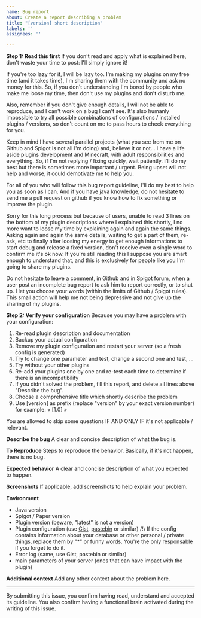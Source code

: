 ```yaml
---
name: Bug report
about: Create a report describing a problem
title: "[version] short description"
labels: ''
assignees: ''

---
```


**Step 1: Read this first**
If you don't read and apply what is explained here, don't waste your time to post: I'll simply ignore it!

If you're too lazy for it, I will be lazy too. I'm making my plugins on my free time (and it takes time), I'm sharing them with the community and ask no money for this. So, if you don't understanding I'm bored by people who make me loose my time, then don't use my plugins and don't disturb me.

Also, remember if you don't give enough details, I will not be able to reproduce, and I can't work on a bug I can't see. It's also humanly impossible to try all possible combinations of configurations / installed plugins / versions, so don't count on me to pass hours to check everything for you.

Keep in mind I have several parallel projects (what you see from me on Github and Spigot is not all I'm doing) and, believe it or not... I have a life aside plugins development and Minecraft, with adult responsibilities and everything. So, if I'm not replying / fixing quickly, wait patiently. I'll do my best but there is sometimes more important / urgent. Being upset will not help and worse, it could demotivate me to help you.

For all of you who will follow this bug report guideline, I'll do my best to help you as soon as I can. And if you have java knowledge, do not hesitate to send me a pull request on github if you know how to fix something or improve the plugin.

Sorry for this long process but because of users, unable to read 3 lines on the bottom of my plugin descriptions where I explained this shortly, I no more want to loose my time by explaining again and again the same things. Asking again and again the same details, waiting to get a part of them, re-ask, etc to finally after loosing my energy to get enough informations to start debug and release a fixed version, don't receive even a single word to confirm me it's ok now. If you're still reading this I suppose you are smart enough to understand that, and this is exclusively for people like you I'm going to share my plugins.

Do not hesitate to leave a comment, in Github and in Spigot forum, when a user post an incomplete bug report to ask him to report correctly, or to shut up. I let you choose your words (within the limits of Github / Spigot rules). This small action will help me not being depressive and not give up the sharing of my plugins.

**Step 2: Verify your configuration**
Because you may have a problem with your configuration:
1. Re-read plugin description and documentation
2. Backup your actual configuration
3. Remove my plugin configuration and restart your server (so a fresh config is generated)
4. Try to change one parameter and test, change a second one and test, ...
5. Try without your other plugins
5. Re-add your plugins one by one and re-test each time to determine if there is an incompatibility
6. If you didn't solved the problem, fill this report, and delete all lines above "Describe the bug".
7. Choose a comprehensive title which shortly describe the problem
8. Use [version] as prefix (replace "version" by your exact version number) for example: « [1.0] »

You are allowed to skip some questions IF AND ONLY IF it's not applicable / relevant.

**Describe the bug**
A clear and concise description of what the bug is.

**To Reproduce**
Steps to reproduce the behavior. Basically, if it's not happen, there is no bug.

**Expected behavior**
A clear and concise description of what you expected to happen.

**Screenshots**
If applicable, add screenshots to help explain your problem.

**Environment**
 - Java version
 - Spigot / Paper version
 - Plugin version (beware, "latest" is not a version)
 - Plugin configuration (use [Gist](http://gist.github.com), [pastebin](https://pastebin.com) or similar)
/!\ If the config contains information about your database or other personal / private things,
replace them by "*" or funny words. You're the only responsable if you forget to do it.
 - Error log (same, use Gist, pastebin or similar)
 - main parameters of your server (ones that can have impact with the plugin)

**Additional context**
Add any other context about the problem here.

---

By submitting this issue, you confirm having read, understand and accepted its guideline.
You also confirm having a functional brain activated during the writing of this issue.
